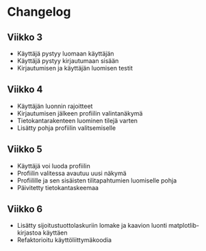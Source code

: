 # Changelog

## Viikko 3
- Käyttäjä pystyy luomaan käyttäjän
- Käyttäjä pystyy kirjautumaan sisään
- Kirjautumisen ja käyttäjän luomisen testit

## Viikko 4
- Käyttäjän luonnin rajoitteet
- Kirjautumisen jälkeen profiilin valintanäkymä
- Tietokantarakenteen luominen tilejä varten
- Lisätty pohja profiilin valitsemiselle


## Viikko 5
- Käyttäjä voi luoda profiilin
- Profiilin valitessa avautuu uusi näkymä
- Profiilille ja sen sisäisten tilitapahtumien luomiselle pohja
- Päivitetty tietokantaskeemaa

## Viikko 6
- Lisätty sijoitustuottolaskuriin lomake ja kaavion luonti matplotlib-kirjastoa käyttäen
- Refaktorioitu käyttöliittymäkoodia
